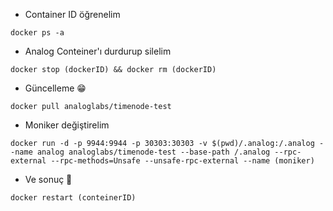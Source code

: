 * Container ID öğrenelim

```console
docker ps -a
```

* Analog Conteiner'ı durdurup silelim

```console
docker stop (dockerID) && docker rm (dockerID)
```

* Güncelleme 😁

```console
docker pull analoglabs/timenode-test
```
* Moniker değiştirelim

```console
docker run -d -p 9944:9944 -p 30303:30303 -v $(pwd)/.analog:/.analog --name analog analoglabs/timenode-test --base-path /.analog --rpc-external --rpc-methods=Unsafe --unsafe-rpc-external --name (moniker)
```

* Ve sonuç 🐅

```console
docker restart (conteinerID)
```
